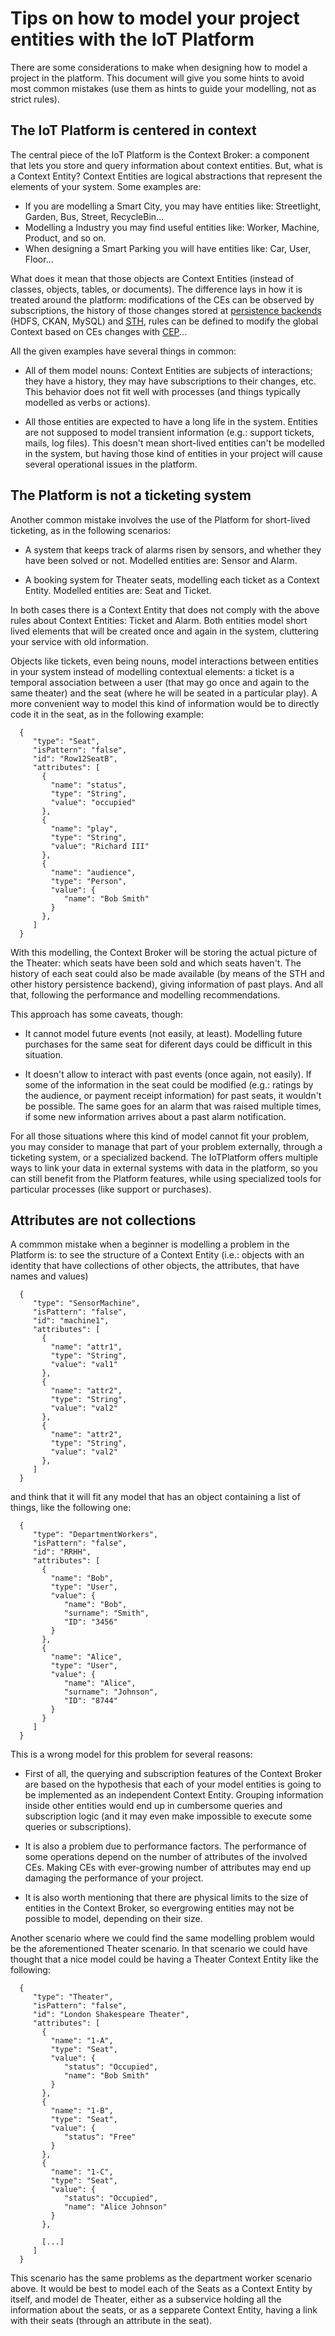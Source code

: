 # Tips on how to model your project entities with the IoT Platform

There are some considerations to make when designing how to model a project in the platform. This document will give you
some hints to avoid most common mistakes (use them as hints to guide your modelling, not as strict rules).

## The IoT Platform is centered in context

The central piece of the IoT Platform is the Context Broker: a component that lets you store and query information
about context entities. But, what is a Context Entity? Context Entities are logical abstractions that represent the elements
of your system. Some examples are:

* If you are modelling a Smart City, you may have entities like: Streetlight, Garden, Bus, Street, RecycleBin...
* Modelling a Industry you may find useful entities like: Worker, Machine, Product, and so on.
* When designing a Smart Parking you will have entities like: Car, User, Floor...

What does it mean that those objects are Context Entities (instead of classes, objects, tables, or documents). The
difference lays in how it is treated around the platform: modifications of the CEs can be observed by subscriptions,
the history of those changes stored at [persistence backends](../cygnus.md) (HDFS, CKAN, MySQL) and [STH](../sth.md),
rules can be defined to modify the global Context based on CEs changes with [CEP](../cep.md)...

All the given examples have several things in common:

* All of them model nouns: Context Entities are subjects of interactions; they have a history, they may have subscriptions
to their changes, etc. This behavior does not fit well with processes (and things typically modelled as verbs or actions).

* All those entities are expected to have a long life in the system. Entities are not supposed to model
transient information (e.g.: support tickets, mails, log files). This doesn't mean short-lived entities can't be modelled
in the system, but having those kind of entities in your project will cause several operational issues in the platform.

## The Platform is not a ticketing system

Another common mistake involves the use of the Platform for short-lived ticketing, as in the following scenarios:

* A system that keeps track of alarms risen by sensors, and whether they have been solved or not. Modelled entities are:
Sensor and Alarm.

* A booking system for Theater seats, modelling each ticket as a Context Entity. Modelled entities are: Seat and Ticket.

In both cases there is a Context Entity that does not comply with the above rules about Context Entities: Ticket and Alarm.
Both entities model short lived elements that will be created once and again in the system, cluttering your service with
old information.

Objects like tickets, even being nouns, model interactions between entities in your system instead of modelling contextual
elements: a ticket is a temporal association between a user (that may go once and again to the same theater) and the seat
(where he will be seated in a particular play). A more convenient way to model this kind of information would be to
directly code it in the seat, as in the following example:

      {
         "type": "Seat",
         "isPattern": "false",
         "id": "Row12SeatB",
         "attributes": [
           {
             "name": "status",
             "type": "String",
             "value": "occupied"
           },
           {
             "name": "play",
             "type": "String",
             "value": "Richard III"
           },
           {
             "name": "audience",
             "type": "Person",
             "value": {
                "name": "Bob Smith"
             }
           },
         ]
      }

With this modelling, the Context Broker will be storing the actual picture of the Theater: which seats have been sold and
which seats haven't. The history of each seat could also be made available (by means of the STH and other history
persistence backend), giving information of past plays. And all that, following the performance and modelling
recommendations.

This approach has some caveats, though:

* It cannot model future events (not easily, at least). Modelling future purchases for the same seat for diferent days
could be difficult in this situation.

* It doesn't allow to interact with past events (once again, not easily). If some of the information in the seat could be
 modified (e.g.: ratings by the audience, or payment receipt information) for past seats, it wouldn't be possible. The same
 goes for an alarm that was raised multiple times, if some new information arrives about a past alarm notification.

For all those situations where this kind of model cannot fit your problem, you may consider to manage that part of your
problem externally, through a ticketing system, or a specialized backend. The IoTPlatform offers multiple ways to
link your data in external systems with data in the platform, so you can still benefit from the Platform features, while
using specialized tools for particular processes (like support or purchases).

## Attributes are not collections

A commmon mistake when a beginner is modelling a problem in the Platform is: to see the structure of a Context Entity
(i.e.: objects with an identity that have collections of other objects, the attributes, that have names and values)

      {
         "type": "SensorMachine",
         "isPattern": "false",
         "id": "machine1",
         "attributes": [
           {
             "name": "attr1",
             "type": "String",
             "value": "val1"
           },
           {
             "name": "attr2",
             "type": "String",
             "value": "val2"
           },
           {
             "name": "attr2",
             "type": "String",
             "value": "val2"
           },
         ]
      }

and think that it will fit any model that has an object containing a list of things, like the following one:

      {
         "type": "DepartmentWorkers",
         "isPattern": "false",
         "id": "RRHH",
         "attributes": [
           {
             "name": "Bob",
             "type": "User",
             "value": {
                "name": "Bob",
                "surname": "Smith",
                "ID": "3456"
             }
           },
           {
             "name": "Alice",
             "type": "User",
             "value": {
                "name": "Alice",
                "surname": "Johnson",
                "ID": "8744"
             }
           }
         ]
      }

This is a wrong model for this problem for several reasons:

* First of all, the querying and subscription features of the Context Broker are based on the hypothesis that each of your
model entities is going to be implemented as an independent Context Entity. Grouping information inside other entities
would end up in cumbersome queries and subscription logic (and it may even make impossible to execute some queries or
subscriptions).

* It is also a problem due to performance factors. The performance of some operations depend on the number of attributes
of the involved CEs. Making CEs with ever-growing number of attributes may end up damaging the performance of your project.

* It is also worth mentioning that there are physical limits to the size of entities in the Context Broker, so
evergrowing entities may not be possible to model, depending on their size.

Another scenario where we could find the same modelling problem would be the aforementioned Theater scenario. In that
scenario we could have thought that a nice model could be having a Theater Context Entity like the following:

      {
         "type": "Theater",
         "isPattern": "false",
         "id": "London Shakespeare Theater",
         "attributes": [
           {
             "name": "1-A",
             "type": "Seat",
             "value": {
                "status": "Occupied",
                "name": "Bob Smith"
             }
           },
           {
             "name": "1-B",
             "type": "Seat",
             "value": {
                "status": "Free"
             }
           },
           {
             "name": "1-C",
             "type": "Seat",
             "value": {
                "status": "Occupied",
                "name": "Alice Johnson"
             }
           },

           [...]
         ]
      }

This scenario has the same problems as the department worker scenario above. It would be best to model each of the Seats
as a Context Entity by itself, and model de Theater, either as a subservice holding all the information about the seats,
or as a sepparete Context Entity, having a link with their seats (through an attribute in the seat).